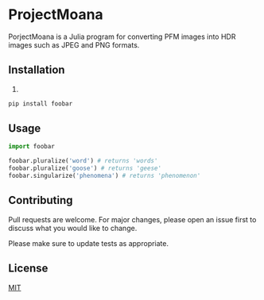 # ProjectMoana

PorjectMoana is a Julia program for converting PFM images into HDR images such as JPEG and PNG formats.

## Installation

1) 

```bash
pip install foobar
```

## Usage

```python
import foobar

foobar.pluralize('word') # returns 'words'
foobar.pluralize('goose') # returns 'geese'
foobar.singularize('phenomena') # returns 'phenomenon'
```

## Contributing
Pull requests are welcome. For major changes, please open an issue first to discuss what you would like to change.

Please make sure to update tests as appropriate.

## License
[MIT](https://choosealicense.com/licenses/mit/)
<!--stackedit_data:
eyJoaXN0b3J5IjpbLTE5NzcwOTY1NywtNzMzMDMxNzMwLC0xOT
c2OTA1MzczLDIwMjA4MTE2MDJdfQ==
-->